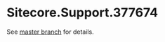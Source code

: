 # Sitecore.Support.377674

See [master branch](https://github.com/sitecoresupport/Sitecore.Support.377674) for details.
